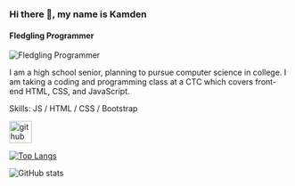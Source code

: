 ### Hi there 👋, my name is Kamden
#### Fledgling Programmer
![Fledgling Programmer]([https://www.canva.com/design/DAF-F-liBMU/F2VJhMxNzz4td4bupCAMsw/view](https://github.com/KamdenBirk/KamdenBirk/blob/main/Kamden%20Birk.pdf))

I am a high school senior, planning to pursue computer science in college. I am taking a coding and programming class at a CTC which covers front-end HTML, CSS, and JavaScript.

Skills: JS / HTML / CSS / Bootstrap



[<img src='https://cdn.jsdelivr.net/npm/simple-icons@3.0.1/icons/github.svg' alt='github' height='40'>](https://github.com/KamdenBirk)  

[![Top Langs](https://github-readme-stats.vercel.app/api/top-langs/?username=KamdenBirk)](https://github.com/anuraghazra/github-readme-stats)

![GitHub stats](https://github-readme-stats.vercel.app/api?username=KamdenBirk&show_icons=true)  

